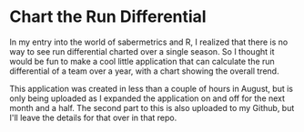 # Chart the Run Differential

In my entry into the world of sabermetrics and R, I realized that there is no way to see run differential charted over a single season. So I thought it would be fun to make a cool little application that can calculate the run differential of a team over a year, with a chart showing the overall trend. 

This application was created in less than a couple of hours in August, but is only being uploaded as I expanded the application on and off for  the next month and a half. The second part to this is also uploaded to my Github, but I'll leave the details for that over in that repo.
